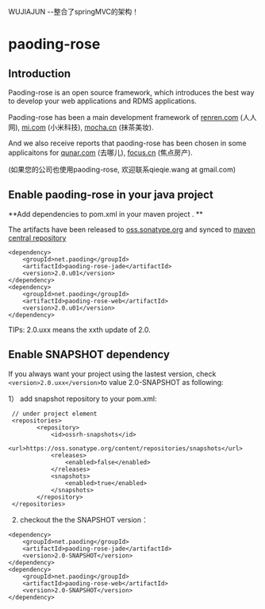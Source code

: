 WUJIAJUN  --整合了springMVC的架构！


# paoding-rose

## Introduction

Paoding-rose is an open source framework, which introduces the best way to develop your web applications and RDMS applications.

Paoding-rose has been a main development framework of [renren.com](http://www.renren.com) (人人网), [mi.com](http://www.mi.com) (小米科技), [mocha.cn](http://mocha.cn) (抹茶美妆). 

And we also receive reports that paoding-rose has been chosen in some applicaitons for [qunar.com](http://www.qunar.com/) (去哪儿), [focus.cn](http://www.focus.cn/) (焦点房产).

(如果您的公司也使用paoding-rose, 欢迎联系qieqie.wang at gmail.com) 

## Enable paoding-rose in your java project 

**Add dependencies to pom.xml in your maven project . **

The artifacts have been released to [oss.sonatype.org](https://oss.sonatype.org/content/groups/public/net/paoding/) and synced to [maven central repository](https://repo1.maven.org/maven2/net/paoding/)

```
<dependency>
    <groupId>net.paoding</groupId>
    <artifactId>paoding-rose-jade</artifactId>
    <version>2.0.u01</version>
</dependency>
<dependency>
    <groupId>net.paoding</groupId>
    <artifactId>paoding-rose-web</artifactId>
    <version>2.0.u01</version>
</dependency>
```
TIPs: 2.0.uxx means the xxth update of 2.0.

## Enable SNAPSHOT dependency

If you always want your project using the lastest version, check ```<version>2.0.uxx</version>```to value 2.0-SNAPSHOT as following:
 
1） add snapshot repository to your pom.xml: 

```
 // under project element
 <repositories>
        <repository>
            <id>ossrh-snapshots</id>
            <url>https://oss.sonatype.org/content/repositories/snapshots</url>
            <releases>
                <enabled>false</enabled>
            </releases>
            <snapshots>
                <enabled>true</enabled>
            </snapshots>
        </repository>
 </repositories>
```
2) checkout the the SNAPSHOT version：

```
<dependency>
    <groupId>net.paoding</groupId>
    <artifactId>paoding-rose-jade</artifactId>
    <version>2.0-SNAPSHOT</version>
</dependency>
<dependency>
    <groupId>net.paoding</groupId>
    <artifactId>paoding-rose-web</artifactId>
    <version>2.0-SNAPSHOT</version>
</dependency>
```

